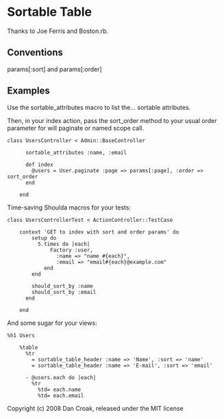 Sortable Table
==============

Thanks to Joe Ferris and Boston.rb.

Conventions
-----------

params[:sort] and params[:order]

Examples
--------

Use the sortable_attributes macro to list the... sortable attributes.

Then, in your index action, pass the sort_order method to your usual
order parameter for will paginate or named scope call.

    class UsersController < Admin::BaseController

		  sortable_attributes :name, :email

		  def index
		    @users = User.paginate :page => params[:page], :order => sort_order
		  end
		
		end

Time-saving Shoulda macros for your tests:

    class UsersControllerTest < ActionController::TestCase

    	context 'GET to index with sort and order params' do
		    setup do
		      5.times do |each|
			      Factory :user,
			        :name => "name #{each}",
			        :email => "email#{each}@example.com"
			    end
		    end

		    should_sort_by :name
		    should_sort_by :email
		  end
		
		end

And some sugar for your views:

    %h1 Users

		%table
		  %tr
		    = sortable_table_header :name => 'Name', :sort => 'name'
		    = sortable_table_header :name => 'E-mail', :sort => 'email'

		  - @users.each do |each|
		    %tr
		      %td= each.name
		      %td= each.email

Copyright (c) 2008 Dan Croak, released under the MIT license
